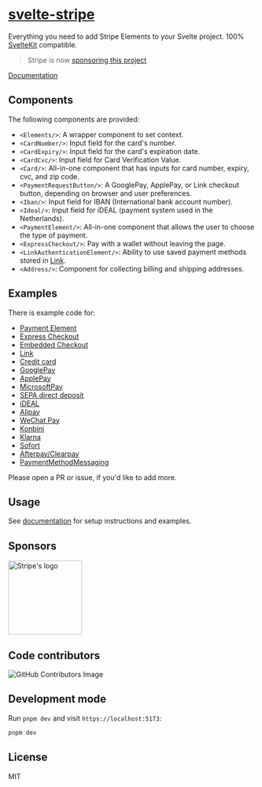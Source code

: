 # [svelte-stripe](https://sveltestripe.com)

Everything you need to add Stripe Elements to your Svelte project. 100% [SvelteKit](https://kit.svelte.dev/) compatible.

> Stripe is now [sponsoring this project](#sponsors)

[Documentation](https://sveltestripe.com)

## Components

The following components are provided:

- `<Elements/>`: A wrapper component to set context.
- `<CardNumber/>`: Input field for the card's number.
- `<CardExpiry/>`: Input field for the card's expiration date.
- `<CardCvc/>`: Input field for Card Verification Value.
- `<Card/>`: All-in-one component that has inputs for card number, expiry, cvc, and zip code.
- `<PaymentRequestButton/>`: A GooglePay, ApplePay, or Link checkout button, depending on browser and user preferences.
- `<Iban/>`: Input field for IBAN (International bank account number).
- `<Ideal/>`: Input field for iDEAL (payment system used in the Netherlands).
- `<PaymentElement/>`: All-in-one component that allows the user to choose the type of payment.
- `<ExpressCheckout/>`: Pay with a wallet without leaving the page.
- `<LinkAuthenticationElement/>`: Ability to use saved payment methods stored in [Link](https://link.co).
- `<Address/>`: Component for collecting billing and shipping addresses.

## Examples

There is example code for:

- [Payment Element](src/routes/examples/payment-element)
- [Express Checkout](src/routes/examples/express-checkout)
- [Embedded Checkout](src/routes/examples/embedded-checkout)
- [Link](src/routes/examples/payment-element)
- [Credit card](src/routes/examples/credit-card)
- [GooglePay](src/routes/examples/payment-request)
- [ApplePay](src/routes/examples/payment-request)
- [MicrosoftPay](src/routes/examples/payment-request)
- [SEPA direct deposit](src/routes/examples/sepa)
- [iDEAL](src/routes/examples/ideal)
- [Alipay](src/routes/examples/alipay)
- [WeChat Pay](src/routes/examples/wechat-pay)
- [Konbini](src/routes/examples/konbini)
- [Klarna](src/routes/examples/klarna)
- [Sofort](src/routes/examples/sofort)
- [Afterpay/Clearpay](src/routes/examples/afterpay-clearpay)
- [PaymentMethodMessaging](src/routes/examples/payment-method-messaging)

Please open a PR or issue, if you'd like to add more.

## Usage

See [documentation](https://sveltestripe.com) for setup instructions and examples.

## Sponsors

<a href="https://stripe.com">
  <img src="https://raw.githubusercontent.com/joshnuss/svelte-stripe/main/static/logos/stripe.svg" width="150px" alt="Stripe's logo"/>
</a>

## Code contributors

![GitHub Contributors Image](https://contrib.rocks/image?repo=joshnuss/svelte-stripe)

## Development mode

Run `pnpm dev` and visit `https://localhost:5173`:

```bash
pnpm dev
```

## License

MIT
